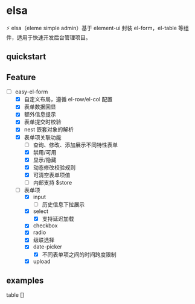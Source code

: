 # elsa
:zap: elsa（eleme simple admin）基于 element-ui 封装 el-form，el-table 等组件，适用于快速开发后台管理项目。

## quickstart

## Feature

- [ ] easy-el-form
  - [x] 自定义布局，遵循 el-row/el-col 配置
  - [x] 表单数据回显
  - [x] 额外信息提示
  - [x] 表单提交时校验
  - [x] nest 嵌套对象的解析
  - [x] 表单项关联功能
    - [ ] 查询、修改、添加展示不同特性表单
    - [x] 禁用/可用
    - [x] 显示/隐藏
    - [x] 动态修改校验规则
    - [x] 可清空表单项值
    - [ ] 内部支持 $store 
  - [ ] 表单项
    - [x] input
      - [ ] 历史信息下拉展示
    - [x] select
      - [x] 支持延迟加载
    - [x] checkbox
    - [x] radio
    - [x] 级联选择
    - [x] date-picker
      - [x] 不同表单项之间的时间跨度限制
    - [x] upload

## examples

table
[]